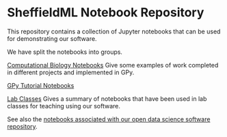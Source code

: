 SheffieldML Notebook Repository
========

This repository contains a collection of Jupyter notebooks that can be used for demonstrating our software.

We have split the notebooks into groups.

[Computational Biology Notebooks](http://nbviewer.ipython.org/github/SheffieldML/notebook/blob/master/compbio/index.ipynb) Give some examples of work completed in different projects and implemented in GPy. 

[GPy Tutorial Notebooks](http://nbviewer.ipython.org/github/SheffieldML/notebook/blob/master/GPy/index.ipynb)

[Lab Classes](http://nbviewer.ipython.org/github/SheffieldML/notebook/blob/master/lab_classes/index.ipynb) Gives a summary of notebooks that have been used in lab classes for teaching using our software.

See also the [notebooks associated with our open data science software repository](http://nbviewer.ipython.org/github/sods/ods/blob/master/notebooks/pods/index.ipynb).